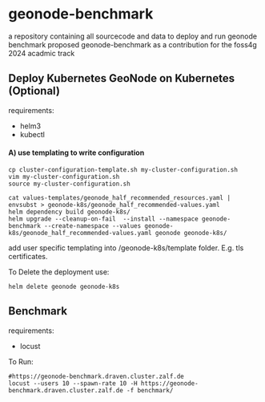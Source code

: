 # geonode-benchmark
a repository containing all sourcecode and data to deploy and run geonode benchmark proposed geonode-benchmark as a contribution for the foss4g 2024 acadmic track

## Deploy Kubernetes GeoNode on Kubernetes (Optional)

requirements:
- helm3
- kubectl

#### A) use templating to write configuration
```
cp cluster-configuration-template.sh my-cluster-configuration.sh
vim my-cluster-configuration.sh
source my-cluster-configuration.sh

cat values-templates/geonode_half_recommended_resources.yaml | envsubst > geonode-k8s/geonode_half_recommended-values.yaml
helm dependency build geonode-k8s/
helm upgrade --cleanup-on-fail  --install --namespace geonode-benchmark --create-namespace --values geonode-k8s/geonode_half_recommended-values.yaml geonode geonode-k8s/
```
add user specific templating into /geonode-k8s/template folder. E.g. tls certificates.

To Delete the deployment use:
```
helm delete geonode geonode-k8s
```


## Benchmark

requirements:
- locust

To Run:
```
#https://geonode-benchmark.draven.cluster.zalf.de
locust --users 10 --spawn-rate 10 -H https://geonode-benchmark.draven.cluster.zalf.de -f benchmark/
```
